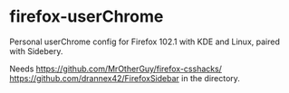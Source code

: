 # firefox-userChrome

Personal userChrome config for Firefox 102.1 with KDE and Linux, paired with Sidebery.

Needs
https://github.com/MrOtherGuy/firefox-csshacks/
https://github.com/drannex42/FirefoxSidebar
in the directory.
